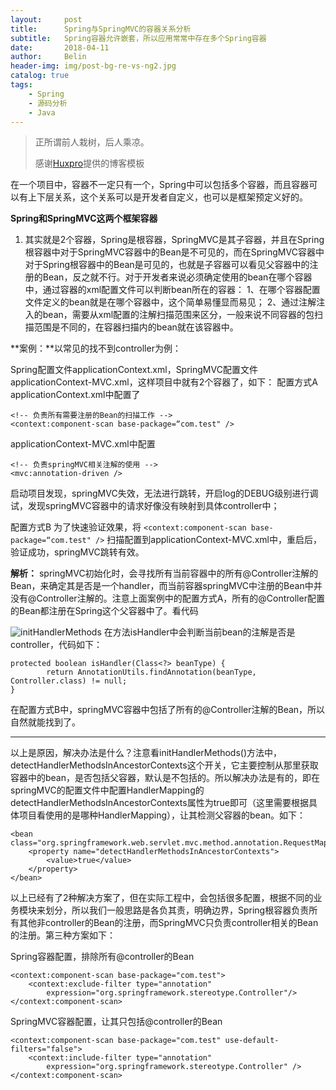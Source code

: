 ```yaml
---
layout:     post
title:      Spring与SpringMVC的容器关系分析
subtitle:   Spring容器允许嵌套，所以应用常常中存在多个Spring容器
date:       2018-04-11
author:     Belin
header-img: img/post-bg-re-vs-ng2.jpg
catalog: true
tags:
    - Spring
    - 源码分析
    - Java
---
```


> 正所谓前人栽树，后人乘凉。
>
> 感谢[Huxpro](https://github.com/huxpro)提供的博客模板

在一个项目中，容器不一定只有一个，Spring中可以包括多个容器，而且容器可以有上下层关系，这个关系可以是开发者自定义，也可以是框架预定义好的。

**Spring和SpringMVC这两个框架容器**
1. 其实就是2个容器，Spring是根容器，SpringMVC是其子容器，并且在Spring根容器中对于SpringMVC容器中的Bean是不可见的，而在SpringMVC容器中对于Spring根容器中的Bean是可见的，也就是子容器可以看见父容器中的注册的Bean，反之就不行。对于开发者来说必须确定使用的bean在哪个容器中，通过容器的xml配置文件可以判断bean所在的容器：
1、在哪个容器配置文件定义的bean就是在哪个容器中，这个简单易懂显而易见；
2、通过注解注入的bean，需要从xml配置的注解扫描范围来区分，一般来说不同容器的包扫描范围是不同的，在容器扫描内的bean就在该容器中。

**案例：**以常见的找不到controller为例：

Spring配置文件applicationContext.xml，SpringMVC配置文件applicationContext-MVC.xml，这样项目中就有2个容器了，如下：
配置方式A
applicationContext.xml中配置了
```
<!-- 负责所有需要注册的Bean的扫描工作 -->
<context:component-scan base-package=“com.test" />
```
applicationContext-MVC.xml中配置
```
<!-- 负责springMVC相关注解的使用 -->
<mvc:annotation-driven />
```
启动项目发现，springMVC失效，无法进行跳转，开启log的DEBUG级别进行调试，发现springMVC容器中的请求好像没有映射到具体controller中；

配置方式B
为了快速验证效果，将
````<context:component-scan base-package=“com.test" />````
扫描配置到applicationContext-MVC.xml中，重启后，验证成功，springMVC跳转有效。

**解析：**
springMVC初始化时，会寻找所有当前容器中的所有@Controller注解的Bean，来确定其是否是一个handler，而当前容器springMVC中注册的Bean中并没有@Controller注解的。注意上面案例中的配置方式A，所有的@Controller配置的Bean都注册在Spring这个父容器中了。看代码

![initHandlerMethods](/md_image/截图.png "initHandlerMethods")
在方法isHandler中会判断当前bean的注解是否是controller，代码如下：
```
protected boolean isHandler(Class<?> beanType) {
        return AnnotationUtils.findAnnotation(beanType, Controller.class) != null;
}
```
在配置方式B中，springMVC容器中包括了所有的@Controller注解的Bean，所以自然就能找到了。

------------
以上是原因，解决办法是什么？注意看initHandlerMethods()方法中，detectHandlerMethodsInAncestorContexts这个开关，它主要控制从那里获取容器中的bean，是否包括父容器，默认是不包括的。所以解决办法是有的，即在springMVC的配置文件中配置HandlerMapping的detectHandlerMethodsInAncestorContexts属性为true即可（这里需要根据具体项目看使用的是哪种HandlerMapping），让其检测父容器的bean。如下：
```
<bean class="org.springframework.web.servlet.mvc.method.annotation.RequestMappingHandlerMapping">
	<property name="detectHandlerMethodsInAncestorContexts">
		<value>true</value>
	</property>
</bean>
```
以上已经有了2种解决方案了，但在实际工程中，会包括很多配置，根据不同的业务模块来划分，所以我们一般思路是各负其责，明确边界，Spring根容器负责所有其他非controller的Bean的注册，而SpringMVC只负责controller相关的Bean的注册。第三种方案如下：

Spring容器配置，排除所有@controller的Bean
```
<context:component-scan base-package="com.test">
    <context:exclude-filter type="annotation" 
		expression="org.springframework.stereotype.Controller"/>
</context:component-scan>
```
SpringMVC容器配置，让其只包括@controller的Bean
```
<context:component-scan base-package="com.test" use-default-filters="false">
    <context:include-filter type="annotation"
		expression="org.springframework.stereotype.Controller" />
</context:component-scan>
```